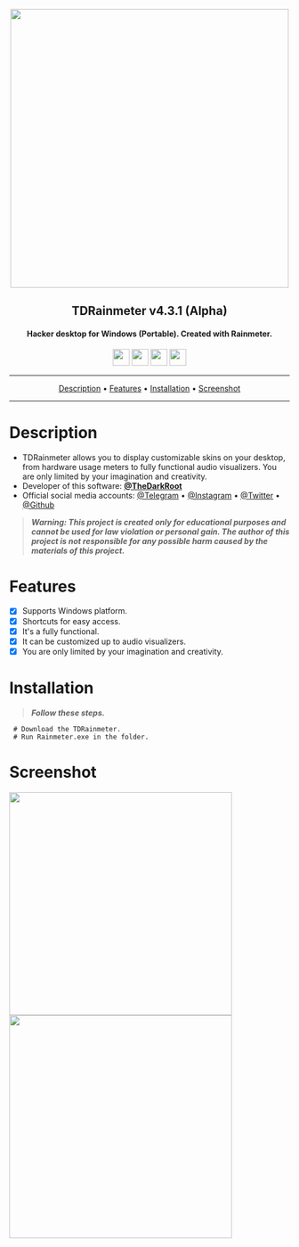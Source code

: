 <p align="center"><a href="https://turkhackteam.org"><img src="https://raw.githubusercontent.com/TheDarkRoot/PNGStore/master/Personal/Banner.gif" width="500"></a></p>
<h2 align="center"><b>TDRainmeter v4.3.1 (Alpha)</b></h2>
<h4 align="center">Hacker desktop for Windows (Portable). Created with Rainmeter.</h4>
</p>
<p align="center"><a href="center"><a href="https://t.me/TDarkRoot"><img src="https://raw.githubusercontent.com/TheDarkRoot/PNGStore/master/Personal/Telegram.png" width="30"></a>     <a href="center"><a href="https://instagram.com/TheDarkRoot"><img src="https://raw.githubusercontent.com/TheDarkRoot/PNGStore/master/Personal/Instagram.png" width="30"></a>     <a href="center"><a href="https://twitter.com/TDarkRoot"><img src="https://raw.githubusercontent.com/TheDarkRoot/PNGStore/master/Personal/Twitter.png" width="30"></a>     <a href="https://github.com/TheDarkRoot"><img src="https://raw.githubusercontent.com/TheDarkRoot/PNGStore/master/Personal/Github.png" width="30"></a></p>
</p>
<hr>
<p align="center"><a href="#Description">Description</a> &bull; <a href="#Features">Features</a> &bull; <a href="#Installation">Installation</a> &bull; <a href="#Screenshot">Screenshot</a></p>
<hr>


# Description

- TDRainmeter allows you to display customizable skins on your desktop, from hardware usage meters to fully functional audio visualizers. You are only limited by your imagination and creativity.
- Developer of this software: **[@TheDarkRoot](https://github.com/TheDarkRoot)**
- Official social media accounts: [@Telegram](https://t.me/TDarkRoot) &bull; [@Instagram](https://instagram.com/TheDarkRoot) &bull; [@Twitter](https://twitter.com/TDarkRoot) &bull; [@Github](https://github.com/TheDarkRoot)

> ***Warning: This project is created only for educational purposes and cannot be used for law violation or personal gain.
The author of this project is not responsible for any possible harm caused by the materials of this project.***

# Features

- [x] Supports Windows platform.
- [x] Shortcuts for easy access.
- [x] It's a fully functional.
- [x] It can be customized up to audio visualizers.
- [x] You are only limited by your imagination and creativity.

# Installation

> ***Follow these steps.***
```
 # Download the TDRainmeter.
 # Run Rainmeter.exe in the folder.
```

# Screenshot

[<img src="https://raw.githubusercontent.com/TheDarkRoot/PNGStore/master/Personal/Screenshots/TDRainmeter%2001.png" width=400>](https://raw.githubusercontent.com/TheDarkRoot/PNGStore/master/Personal/Screenshots/TDRainmeter%2001.png)
[<img src="https://raw.githubusercontent.com/TheDarkRoot/PNGStore/master/Personal/Screenshots/TDRainmeter%2002.png" width=400>](https://raw.githubusercontent.com/TheDarkRoot/PNGStore/master/Personal/Screenshots/TDRainmeter%2002.png)
